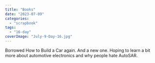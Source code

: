 ```yaml
---
title: "Books"
date: "2023-07-09"
categories: 
  - "scrapbook"
tags: 
  - "16-day"
coverImage: "July-9-Day-16.jpg"
---
```

<!--more-->

Borrowed How to Build a Car again. And a new one. Hoping to learn a bit more about automotive electronics and why people hate AutoSAR.
